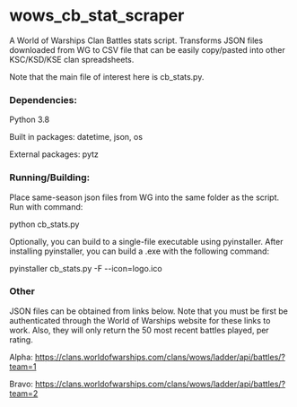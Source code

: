 # wows_cb_stat_scraper
A World of Warships Clan Battles stats script.  Transforms JSON files downloaded from WG to CSV file that can be easily copy/pasted into other KSC/KSD/KSE clan spreadsheets.

Note that the main file of interest here is cb_stats.py.  



### Dependencies:
Python 3.8

Built in packages: datetime, json, os

External packages: pytz

### Running/Building:
Place same-season json files from WG into the same folder as the script.  Run with command: 

python cb_stats.py 


Optionally, you can build to a single-file executable using pyinstaller.  After installing pyinstaller, you can build a .exe with the following command: 

pyinstaller cb_stats.py -F --icon=logo.ico

### Other
JSON files can be obtained from links below.  Note that you must be first be authenticated through the World of Warships website for these links to work.  Also, they will only return the 50 most recent battles played, per rating. 

Alpha: https://clans.worldofwarships.com/clans/wows/ladder/api/battles/?team=1

Bravo: https://clans.worldofwarships.com/clans/wows/ladder/api/battles/?team=2

